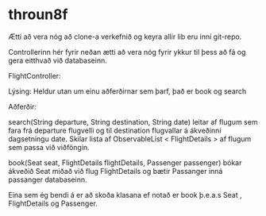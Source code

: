 # throun8f
Ætti að vera nóg að clone-a verkefnið og keyra allir lib eru inní git-repo.

Controllerinn hér fyrir neðan ætti að vera nóg fyrir ykkur til þess að fá og gera eitthvað við databaseinn.


FlightController:

Lýsing: Heldur utan um einu aðferðirnar sem þarf, það er book og search

Aðferðir: 

search(String departure, String destination, String date) leitar af flugum sem fara frá departure flugvelli og til destination flugvallar á ákveðinni         dagsetningu date. Skilar lista af ObservableList < FlightDetails > af flugum sem passa við viðföngin.
  
book(Seat seat, FlightDetails flightDetails, Passenger passenger) bókar ákveðið Seat miðað við flug FlightDetails og bætir Passanger inná passanger databaseinn.

Eina sem ég bendi á er að skoða klasana ef notað er book þ.e.a.s Seat , FlightDetails og Passenger.
